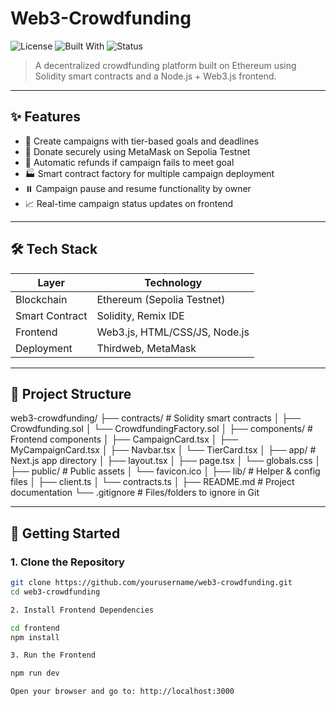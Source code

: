 # Web3-Crowdfunding

![License](https://img.shields.io/badge/license-MIT-blue.svg)
![Built With](https://img.shields.io/badge/Built%20With-Solidity%20|%20Web3.js%20|%20Node.js-green)
![Status](https://img.shields.io/badge/Project-Active-brightgreen)

> A decentralized crowdfunding platform built on Ethereum using Solidity smart contracts and a Node.js + Web3.js frontend.

---

## ✨ Features

- 🎯 Create campaigns with tier-based goals and deadlines
- 🔐 Donate securely using MetaMask on Sepolia Testnet
- 💸 Automatic refunds if campaign fails to meet goal
- 🏭 Smart contract factory for multiple campaign deployment
- ⏸️ Campaign pause and resume functionality by owner
- 📈 Real-time campaign status updates on frontend

---

## 🛠 Tech Stack

| Layer        | Technology                           |
|--------------|---------------------------------------|
| Blockchain   | Ethereum (Sepolia Testnet)            |
| Smart Contract | Solidity, Remix IDE                 |
| Frontend     | Web3.js, HTML/CSS/JS, Node.js         |
| Deployment   | Thirdweb, MetaMask                    |

---

## 📁 Project Structure

web3-crowdfunding/
├── contracts/                      # Solidity smart contracts
│   ├── Crowdfunding.sol
│   └── CrowdfundingFactory.sol
│
├── components/                    # Frontend components
│   ├── CampaignCard.tsx
│   ├── MyCampaignCard.tsx
│   ├── Navbar.tsx
│   └── TierCard.tsx
│
├── app/                           # Next.js app directory
│   ├── layout.tsx
│   ├── page.tsx
│   └── globals.css
│
├── public/                        # Public assets
│   └── favicon.ico
│
├── lib/                           # Helper & config files
│   ├── client.ts
│   └── contracts.ts
│
├── README.md                      # Project documentation
└── .gitignore                     # Files/folders to ignore in Git


---

## 🚀 Getting Started

### 1. Clone the Repository

```bash
git clone https://github.com/yourusername/web3-crowdfunding.git
cd web3-crowdfunding

2. Install Frontend Dependencies

cd frontend
npm install

3. Run the Frontend

npm run dev

Open your browser and go to: http://localhost:3000


